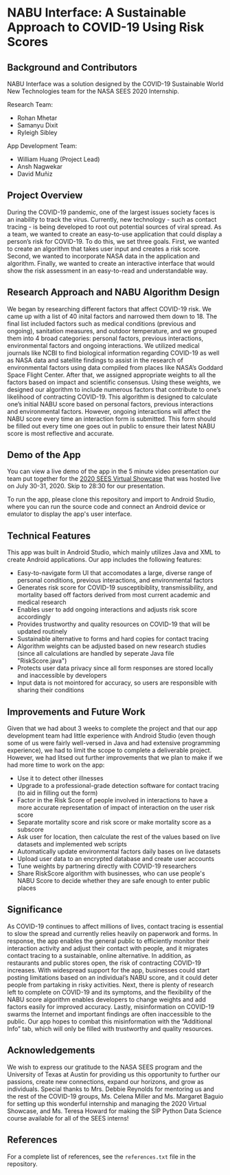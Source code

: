 # NABU Interface: A Sustainable Approach to COVID-19 Using Risk Scores 
## Background and Contributors
NABU Interface was a solution designed by the COVID-19 Sustainable World New Technologies team for the NASA SEES 2020 Internship.

Research Team:
* Rohan Mhetar
* Samanyu Dixit
* Ryleigh Sibley

App Development Team:
* William Huang (Project Lead)
* Ansh Nagwekar
* David Muñiz

## Project Overview
During the COVID-19 pandemic, one of the largest issues society faces is an inability to track the virus. Currently, new technology - such as contact tracing - is being developed to root out potential sources of viral spread. As a team, we wanted to create an easy-to-use application that could display a person’s risk for COVID-19. To do this, we set three goals. First, we wanted to create an algorithm that takes user input and creates a risk score. Second, we wanted to incorporate NASA data in the application and algorithm. Finally, we wanted to create an interactive interface that would show the risk assessment in an easy-to-read and understandable way. 

## Research Approach and NABU Algorithm Design
We began by researching different factors that affect COVID-19 risk. We came up with a list of 40 inital factors and narrowed them down to 18. The final list included factors such as medical conditions (previous and ongoing), sanitation measures, and outdoor temperature, and we grouped them into 4 broad categories: personal factors, previous interactions, environmental factors and ongoing interactions. We utilized medical journals like NCBI to find biological information regarding COVID-19 as well as NASA data and satellite findings to assist in the research of environmental factors using data compiled from places like NASA’s Goddard Space Flight Center. After that, we assigned appropriate weights to all the factors based on impact and scientific consensus. Using these weights, we designed our algorithm to include numerous factors that contribute to one’s likelihood of contracting COVID-19. This algorithm is designed to calculate one’s initial NABU score based on personal factors, previous interactions and environmental factors. However, ongoing interactions will affect the NABU score every time an interaction form is submitted. This form should be filled out every time one goes out in public to ensure their latest NABU score is most reflective and accurate.

## Demo of the App
You can view a live demo of the app in the 5 minute video presentation our team put together for the [2020 SEES Virtual Showcase](https://www.youtube.com/watch?v=Yhn5nuYMDH4) that was hosted live on July 30-31, 2020. Skip to 28:30 for our presentation.

To run the app, please clone this repository and import to Android Studio, where you can run the source code and connect an Android device or emulator to display the app's user interface.

## Technical Features
This app was built in Android Studio, which mainly utilizes Java and XML to create Android applications. Our app includes the following features:
* Easy-to-navigate form UI that accomodates a large, diverse range of personal conditions, previous interactions, and environmental factors
* Generates risk score for COVID-19 susceptibiblity, transmissibility, and mortality based off factors derived from most current academic and medical research
* Enables user to add ongoing interactions and adjusts risk score accordingly
* Provides trustworthy and quality resources on COVID-19 that will be updated routinely
* Sustainable alternative to forms and hard copies for contact tracing
* Algorithm weights can be adjusted based on new research studies (since all calculations are handled by seperate Java file "RiskScore.java")
* Protects user data privacy since all form responses are stored locally and inaccessible by developers
* Input data is not mointored for accuracy, so users are responsible with sharing their conditions

## Improvements and Future Work
Given that we had about 3 weeks to complete the project and that our app development team had little experience with Android Studio (even though some of us were fairly well-versed in Java and had extensive programming experience), we had to limit the scope to complete a deliverable project. However, we had litsed out further improvements that we plan to make if we had more time to work on the app:
* Use it to detect other illnesses 
* Upgrade to a professional-grade detection software for contact tracing (to aid in filling out the form)
* Factor in the Risk Score of people involved in interactions to have a more accurate representation of impact of interaction on the user risk score
* Separate mortality score and risk score or make mortality score as a subscore
* Ask user for location, then calculate the rest of the values based on live datasets and implemented web scripts
* Automatically update environmental factors daily bases on live datasets
* Upload user data to an encrypted database and create user accounts
* Tune weights by partnering directly with COVID-19 researchers
* Share RiskScore algorithm with businesses, who can use people's NABU Score to decide whether they are safe enough to enter public places

## Significance
As COVID-19 continues to affect millions of lives, contact tracing is essential to slow the spread and currently relies heavily on paperwork and forms. In response, the app enables the general public to efficiently monitor their interaction activity and adjust their contact with people, and it migrates contact tracing to a sustainable, online alternative. In addition, as restaurants and public stores open, the risk of contracting COVID-19 increases. With widespread support for the app, businesses could start posting limitations based on an individual’s NABU score, and it could deter people from partaking in risky activities. Next, there is plenty of research left to complete on COVID-19 and its symptoms, and the flexibility of the NABU score algorithm enables developers to change weights and add factors easily for improved accuracy. Lastly, misinformation on COVID-19 swarms the Internet and important findings are often inaccessible to the public. Our app hopes to combat this misinformation with the “Additional Info” tab, which will only be filled with trustworthy and quality resources.

## Acknowledgements
We wish to express our gratitude to the NASA SEES program and the University of Texas at Austin for providing us this opportunity to further our passions, create new connections, expand our horizons, and grow as individuals. Special thanks to Mrs. Debbie Reynolds for mentoring us and the rest of the COVID-19 groups, Ms. Celena Miller and Ms. Margaret Baguio for setting up this wonderful internship and managing the 2020 Virtual Showcase, and Ms. Teresa Howard for making the SIP Python Data Science course available for all of the SEES interns!

## References
For a complete list of references, see the `references.txt` file in the repository.
